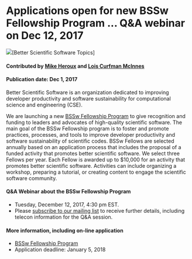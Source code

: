 # Applications open for new BSSw Fellowship Program ... Q&A webinar on Dec 12, 2017

<img src='https://github.com/betterscientificsoftware/images/raw/master/BSSwResourceTopics.png'/>[Better Scientific Software Topics]

#### Contributed by [Mike Heroux](https://github.com/maherou "Mike Heroux GitHub Profile") and [Lois Curfman McInnes](https://github.com/curfman "Lois Curfman McInnes GitHub Profile") 

#### Publication date: Dec 1, 2017

Better Scientific Software is an organization dedicated to improving developer productivity and software sustainability for computational science and engineering (CSE).

We are launching a new [BSSw Fellowship Program](https://bssw.io/pages/bssw-fellowship-program) to give recognition and funding to leaders and advocates of high-quality scientific software.  The main goal of the BSSw Fellowship program is to foster and promote practices, processes, and tools to improve developer productivity and software sustainability of scientific codes.  BSSw Fellows are selected annually based on an application process that includes the proposal of a funded activity that promotes better scientific software. We select three Fellows per year. Each Fellow is awarded up to $10,000 for an activity that promotes better scientific software. Activities can include organizing a workshop, preparing a tutorial, or creating content to engage the scientific software community.  

#### Q&A Webinar about the BSSw Fellowship Program
- Tuesday, December 12, 2017, 4:30 pm EST.  
- Please [subscribe to our mailing list](https://bssw.io/pages/receive-our-email-digest) to receive further details, including telecon information for the Q&A session.

#### More information, including on-line application
- [BSSw Fellowship Program](https://bssw.io/pages/bssw-fellowship-program)
- Application deadline: January 5, 2018

<!---
Publish: Yes
Categories: collaboration
Topics: discussion forums, Q&A sites
Tags: bssw-blog-article
Level: 2
Prerequisites: default
Aggregate: none
--->
